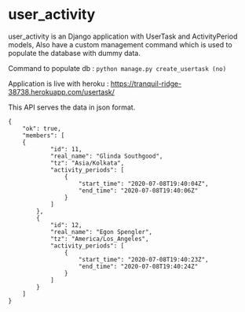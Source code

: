 # user_activity

user_activity is an Django application with UserTask and ActivityPeriod models, 
Also have a custom management command which is used to populate the database with dummy data.

Command to populate db : 
`python manage.py create_usertask (no)`

Application is live with heroku : https://tranquil-ridge-38738.herokuapp.com/usertask/

This API serves the data in json format.

```
{
    "ok": true,
    "members": [
    {
            "id": 11,
            "real_name": "Glinda Southgood",
            "tz": "Asia/Kolkata",
            "activity_periods": [
                {
                    "start_time": "2020-07-08T19:40:04Z",
                    "end_time": "2020-07-08T19:40:06Z"
                }
            ]
        },
        {
            "id": 12,
            "real_name": "Egon Spengler",
            "tz": "America/Los_Angeles",
            "activity_periods": [
                {
                    "start_time": "2020-07-08T19:40:23Z",
                    "end_time": "2020-07-08T19:40:24Z"
                }
            ]
        }
    ]
}
```






